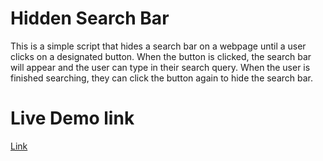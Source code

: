 # Hidden Search Bar

This is a simple script that hides a search bar on a webpage until a user clicks on a designated button. When the button is clicked, the search bar will appear and the user can type in their search query. When the user is finished searching, they can click the button again to hide the search bar.

# Live Demo link 

[Link](https://luxury-dolphin-e76a40.netlify.app/)
